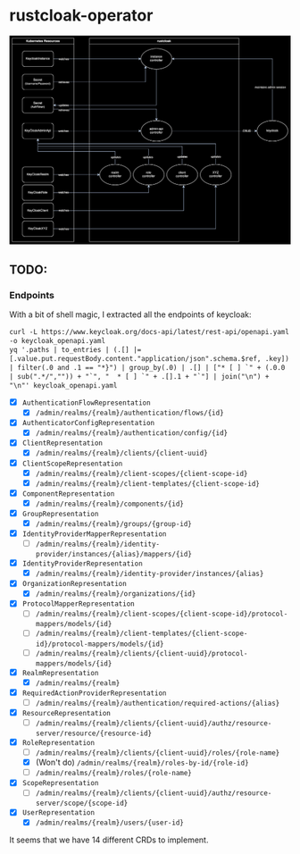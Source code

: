 # rustcloak-operator

![Architecture](./arch.svg)

## TODO:

### Endpoints

With a bit of shell magic, I extracted all the endpoints of keycloak:

```
curl -L https://www.keycloak.org/docs-api/latest/rest-api/openapi.yaml -o keycloak_openapi.yaml
yq '.paths | to_entries | (.[] |= [.value.put.requestBody.content."application/json".schema.$ref, .key]) | filter(.0 and .1 == "*}") | group_by(.0) | .[] | ["* [ ] `" + (.0.0 | sub(".*/","")) + "`", "  * [ ] `" + .[].1 + "`"] | join("\n") + "\n"' keycloak_openapi.yaml
```

* [x] `AuthenticationFlowRepresentation`
  * [x] `/admin/realms/{realm}/authentication/flows/{id}`

* [x] `AuthenticatorConfigRepresentation`
  * [x] `/admin/realms/{realm}/authentication/config/{id}`

* [x] `ClientRepresentation`
  * [x] `/admin/realms/{realm}/clients/{client-uuid}`

* [x] `ClientScopeRepresentation`
  * [x] `/admin/realms/{realm}/client-scopes/{client-scope-id}`
  * [x] `/admin/realms/{realm}/client-templates/{client-scope-id}`

* [x] `ComponentRepresentation`
  * [x] `/admin/realms/{realm}/components/{id}`

* [x] `GroupRepresentation`
  * [x] `/admin/realms/{realm}/groups/{group-id}`

* [x] `IdentityProviderMapperRepresentation`
  * [ ] `/admin/realms/{realm}/identity-provider/instances/{alias}/mappers/{id}`

* [x] `IdentityProviderRepresentation`
  * [x] `/admin/realms/{realm}/identity-provider/instances/{alias}`

* [x] `OrganizationRepresentation`
  * [x] `/admin/realms/{realm}/organizations/{id}`

* [x] `ProtocolMapperRepresentation`
  * [ ] `/admin/realms/{realm}/client-scopes/{client-scope-id}/protocol-mappers/models/{id}`
  * [ ] `/admin/realms/{realm}/client-templates/{client-scope-id}/protocol-mappers/models/{id}`
  * [ ] `/admin/realms/{realm}/clients/{client-uuid}/protocol-mappers/models/{id}`

* [x] `RealmRepresentation`
  * [x] `/admin/realms/{realm}`

* [x] `RequiredActionProviderRepresentation`
  * [ ] `/admin/realms/{realm}/authentication/required-actions/{alias}`

* [x] `ResourceRepresentation`
  * [ ] `/admin/realms/{realm}/clients/{client-uuid}/authz/resource-server/resource/{resource-id}`

* [x] `RoleRepresentation`
  * [ ] `/admin/realms/{realm}/clients/{client-uuid}/roles/{role-name}`
  * [x] (Won't do) `/admin/realms/{realm}/roles-by-id/{role-id}`
  * [ ] `/admin/realms/{realm}/roles/{role-name}`

* [x] `ScopeRepresentation`
  * [ ] `/admin/realms/{realm}/clients/{client-uuid}/authz/resource-server/scope/{scope-id}`

* [x] `UserRepresentation`
  * [x] `/admin/realms/{realm}/users/{user-id}`

It seems that we have 14 different CRDs to implement.
